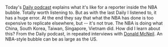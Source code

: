 Today's <a href="https://www.nytimes.com/2020/08/21/podcasts/the-daily/nba-coronavirus-basketball.html">Daily podcast</a> explains what it's like for a reporter inside the NBA bubble. Totally worth listening to. But as with the last Daily I listened to, it has a huge error. At the end they say that what the NBA has done is too expensive to replicate elsewhere, but -- it's not true. The NBA is doing what China, South Korea, Taiwan, Singapore, Vietnam did. How did I learn about this? From the Daily podcast, in repeated interviews with <a href="https://www.google.com/search?q=site%3Ascripting.com+Donald+McNeil">Donald McNeil</a>. An NBA-style bubble can be as large as the US.
